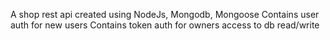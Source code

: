 A shop rest api created using NodeJs, Mongodb, Mongoose
Contains user auth for new users
Contains token auth for owners access to db read/write